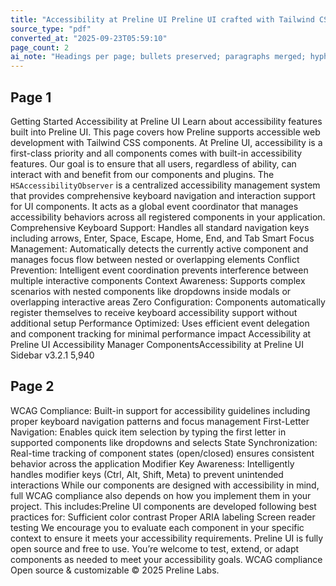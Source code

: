 ```yaml
---
title: "Accessibility at Preline UI Preline UI crafted with Tailwind CSS"
source_type: "pdf"
converted_at: "2025-09-23T05:59:10"
page_count: 2
ai_note: "Headings per page; bullets preserved; paragraphs merged; hyphenated wraps fixed."
---
```


## Page 1
Getting Started Accessibility at Preline UI Learn about accessibility features built into Preline UI. This page covers how Preline supports accessible web development with Tailwind CSS components. At Preline UI, accessibility is a first-class priority and all components comes with built-in accessibility features. Our goal is to ensure that all users, regardless of ability, can interact with and benefit from our components and plugins. The `HSAccessibilityObserver` is a centralized accessibility management system that provides comprehensive keyboard navigation and interaction support for UI components. It acts as a global event coordinator that manages accessibility behaviors across all registered components in your application. Comprehensive Keyboard Support: Handles all standard navigation keys including arrows, Enter, Space, Escape, Home, End, and Tab Smart Focus Management: Automatically detects the currently active component and manages focus flow between nested or overlapping elements Conflict Prevention: Intelligent event coordination prevents interference between multiple interactive components Context Awareness: Supports complex scenarios with nested components like dropdowns inside modals or overlapping interactive areas Zero Configuration: Components automatically register themselves to receive keyboard accessibility support without additional setup Performance Optimized: Uses efficient event delegation and component tracking for minimal performance impact Accessibility at Preline UI Accessibility Manager ComponentsAccessibility at Preline UI Sidebar v3.2.1 5,940

## Page 2
WCAG Compliance: Built-in support for accessibility guidelines including proper keyboard navigation patterns and focus management First-Letter Navigation: Enables quick item selection by typing the first letter in supported components like dropdowns and selects State Synchronization: Real-time tracking of component states (open/closed) ensures consistent behavior across the application Modifier Key Awareness: Intelligently handles modifier keys (Ctrl, Alt, Shift, Meta) to prevent unintended interactions While our components are designed with accessibility in mind, full WCAG compliance also depends on how you implement them in your project. This includes:Preline UI components are developed following best practices for: Sufficient color contrast Proper ARIA labeling Screen reader testing We encourage you to evaluate each component in your specific context to ensure it meets your accessibility requirements. Preline UI is fully open source and free to use. You’re welcome to test, extend, or adapt components as needed to meet your accessibility goals. WCAG compliance Open source & customizable © 2025 Preline Labs.
